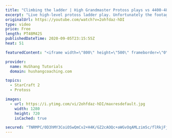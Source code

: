 ```yaml
---
title: "Climbing the ladder | High Grandmaster Protoss plays vs 4400-4800 players"
excerpt: "Live high-level protoss ladder play. Unfortunately the footage came out quite choppy at some points and I was considering just not posting today, but I will post it anyways in case a few of you want to watch still. I'm trying to figure out what the cause of the lag is and hopefully I can get some cleaner"
originalUrl: https://youtube.com/watch?v=2ohfdaz-hDI
type: video
price: Free
length: PT48M42S
publishedDateTime: 2020-09-05T23:15:55Z
heat: 51

featuredContent: "<iframe width=\"800\" height=\"500\" frameborder=\"0\" src=\"https://www.youtube.com/embed/2ohfdaz-hDI\" allow=\"accelerometer; autoplay; encrypted-media; gyroscope; picture-in-picture\" allowfullscreen></iframe>"

provider:
  name: HuShang Tutorials
  domain: hushangcoaching.com

topics:
  - StarCraft 2
  - Protoss

images:
  - url: https://i.ytimg.com/vi/2ohfdaz-hDI/maxresdefault.jpg
    width: 1280
    height: 720
    isCached: true

secured: "TNRMPC/0D3hMY3CoiOSwQmCv2+H4K/GZ2cAOQc+aWGvOqAMLzim5c/flRkjFj0U6B4WMFklRr/Fu3R39R6TXlVW7l0yLOmu8l9x+XzyrP+wT+dLvxta3H7BqayXLBbhVCsS2fqEIeq0cOjzQcAKLZeVd5PLVPLDxhQw7CEqifn7tXeSf1LyUMqJGn04+2xqdBwSm5ehIRR0TOoFTDTVMq9x6ckzBbAddxvOnAmAwT6nV5AcX0m3XAZt6H40Sg55EW3W1/IYEUd5JTMCrtDG7nw5AQMCL52sZcXyl9iiSLqSL1/ncdeE+dCAOu52Li/OsLN22ZiKnOlZuv/yllsQA/rWCwVLVFXz3QKUs+siLqdq03Ih3KpvdVp1V92i1xPDoxZPcSpw4CW76g9v7SBzN+FQOGLJ3/hFbIB2ZhjjKZbI=;AgBjBJ1a8wwWbhZnephIuQ=="
---
```


